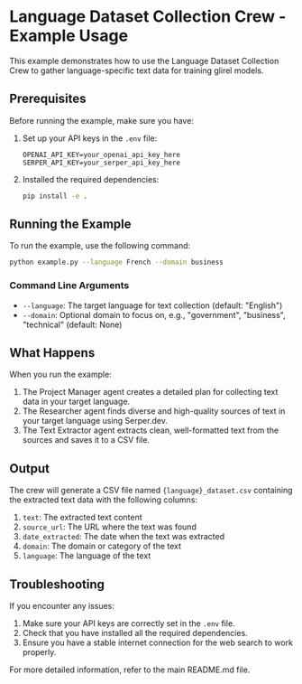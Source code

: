 # Language Dataset Collection Crew - Example Usage

This example demonstrates how to use the Language Dataset Collection Crew to gather language-specific text data for training glirel models.

## Prerequisites

Before running the example, make sure you have:

1. Set up your API keys in the `.env` file:
   ```
   OPENAI_API_KEY=your_openai_api_key_here
   SERPER_API_KEY=your_serper_api_key_here
   ```

2. Installed the required dependencies:
   ```bash
   pip install -e .
   ```

## Running the Example

To run the example, use the following command:

```bash
python example.py --language French --domain business
```

### Command Line Arguments

- `--language`: The target language for text collection (default: "English")
- `--domain`: Optional domain to focus on, e.g., "government", "business", "technical" (default: None)

## What Happens

When you run the example:

1. The Project Manager agent creates a detailed plan for collecting text data in your target language.
2. The Researcher agent finds diverse and high-quality sources of text in your target language using Serper.dev.
3. The Text Extractor agent extracts clean, well-formatted text from the sources and saves it to a CSV file.

## Output

The crew will generate a CSV file named `{language}_dataset.csv` containing the extracted text data with the following columns:

1. `text`: The extracted text content
2. `source_url`: The URL where the text was found
3. `date_extracted`: The date when the text was extracted
4. `domain`: The domain or category of the text
5. `language`: The language of the text

## Troubleshooting

If you encounter any issues:

1. Make sure your API keys are correctly set in the `.env` file.
2. Check that you have installed all the required dependencies.
3. Ensure you have a stable internet connection for the web search to work properly.

For more detailed information, refer to the main README.md file. 